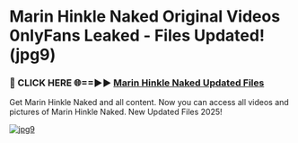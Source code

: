 # Marin Hinkle Naked Original Videos 0nlyFans Leaked - Files Updated! (jpg9)

<h3>🔴 CLICK HERE 🌐==►► <a href="https://tinyurl.com/yckcrads" rel="nofollow">Marin Hinkle Naked Updated Files</a></h3>

Get Marin Hinkle Naked and all content. Now you can access all videos and pictures of Marin Hinkle Naked. New Updated Files 2025!

[![jpg9](https://i.imgur.com/hpKpOFt.gif)](https://tinyurl.com/yckcrads)
